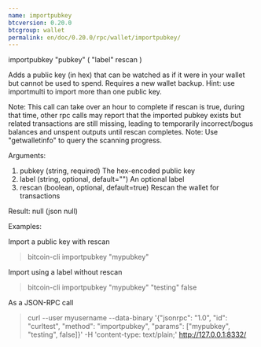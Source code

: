 ```yaml
---
name: importpubkey
btcversion: 0.20.0
btcgroup: wallet
permalink: en/doc/0.20.0/rpc/wallet/importpubkey/
---
```


importpubkey "pubkey" ( "label" rescan )

Adds a public key (in hex) that can be watched as if it were in your wallet but cannot be used to spend. Requires a new wallet backup.
Hint: use importmulti to import more than one public key.

Note: This call can take over an hour to complete if rescan is true, during that time, other rpc calls
may report that the imported pubkey exists but related transactions are still missing, leading to temporarily incorrect/bogus balances and unspent outputs until rescan completes.
Note: Use "getwalletinfo" to query the scanning progress.

Arguments:
1. pubkey    (string, required) The hex-encoded public key
2. label     (string, optional, default="") An optional label
3. rescan    (boolean, optional, default=true) Rescan the wallet for transactions

Result:
null    (json null)

Examples:

Import a public key with rescan
> bitcoin-cli importpubkey "mypubkey"

Import using a label without rescan
> bitcoin-cli importpubkey "mypubkey" "testing" false

As a JSON-RPC call
> curl --user myusername --data-binary '{"jsonrpc": "1.0", "id": "curltest", "method": "importpubkey", "params": ["mypubkey", "testing", false]}' -H 'content-type: text/plain;' http://127.0.0.1:8332/


